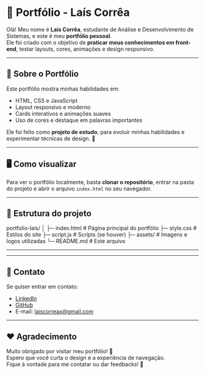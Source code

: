 # 🌟 Portfólio - Laís Corrêa

Olá! Meu nome é **Laís Corrêa**, estudante de Análise e Desenvolvimento de Sistemas, e este é meu **portfólio pessoal**.  
Ele foi criado com o objetivo de **praticar meus conhecimentos em front-end**, testar layouts, cores, animações e design responsivo.

---

## 🎨 Sobre o Portfólio

Este portfólio mostra minhas habilidades em:

- HTML, CSS e JavaScript  
- Layout responsivo e moderno  
- Cards interativos e animações suaves  
- Uso de cores e destaque em palavras importantes  

Ele foi feito como **projeto de estudo**, para evoluir minhas habilidades e experimentar técnicas de design. 🌈

---

## 🖥 Como visualizar

Para ver o portfólio localmente, basta **clonar o repositório**, entrar na pasta do projeto e abrir o arquivo `index.html` no seu navegador.

---

## 📂 Estrutura do projeto

portfolio-lais/
│
├─ index.html # Página principal do portfólio
├─ style.css # Estilos do site
├─ script.js # Scripts (se houver)
├─ assets/ # Imagens e logos utilizadas
└─ README.md # Este arquivo

---


---

## 💬 Contato

Se quiser entrar em contato:

- [LinkedIn](https://www.linkedin.com/in/laiscorreax)  
- [GitHub](https://github.com/laiscorreax)  
- E-mail: laiscorreax@gmail.com

---

## ❤️ Agradecimento

Muito obrigado por visitar meu portfólio! 🌟  
Espero que você curta o design e a experiência de navegação.  
Fique à vontade para me contatar ou dar feedbacks! 🎉

